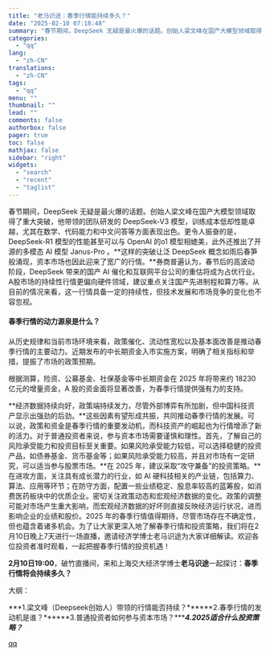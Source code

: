 ```yaml
---
title: "老马识途：春季行情能持续多久？"
date: "2025-02-10 07:18:48"
summary: "春节期间，DeepSeek 无疑是最火爆的话题。创始人梁文峰在国产大模型领域取得了重大突破，他带领的..."
categories:
  - "qq"
lang:
  - "zh-CN"
translations:
  - "zh-CN"
tags:
  - "qq"
menu: ""
thumbnail: ""
lead: ""
comments: false
authorbox: false
pager: true
toc: false
mathjax: false
sidebar: "right"
widgets:
  - "search"
  - "recent"
  - "taglist"
---
```


春节期间，DeepSeek 无疑是最火爆的话题。创始人梁文峰在国产大模型领域取得了重大突破，他带领的团队研发的 DeepSeek-V3 模型，训练成本低却性能卓越，尤其在数学、代码能力和中文问答等方面表现出色。更令人振奋的是，DeepSeek-R1 模型的性能甚至可以与 OpenAI 的o1 模型相媲美，此外还推出了开源的多模态 AI 模型 Janus-Pro 。**这样的突破让泛 DeepSeek 概念如雨后春笋般涌现，资本市场也因此迎来了宽广的行情。**券商普遍认为，春节后的高波动阶段，DeepSeek 带来的国产 AI 催化和互联网平台公司的重估将成为占优行业。 A股市场的持续性行情更偏向硬件领域，建议重点关注国产先进制程和算力等。从目前的情况来看，这一行情具备一定的持续性，但技术发展和市场竞争的变化也不容忽视。
#### **春季行情的动力源泉是什么？**

#### 

从历史规律和当前市场环境来看，政策催化、流动性宽松以及基本面改善是推动春季行情的主要动力。近期发布的中长期资金入市实施方案，明确了相关指标和举措，提振了市场的政策预期。

根据测算，险资、公募基金、社保基金等中长期资金在 2025 年将带来约 18230 亿元的增量资金，A 股的资金面将显著改善，为春季行情提供强有力的支持。

**经济数据持续向好，政策端持续发力，尽管外部博弈有所加剧，但中国科技资产显示出强劲的后劲。**这些因素有望形成共振，共同推动春季行情的发展。可以说，政策和资金是春季行情的重要发动机，而科技资产的崛起也为行情增添了新的活力。对于普通投资者来说，参与资本市场需要谨慎和理性。首先，了解自己的风险承受能力和投资目标至关重要。如果风险承受能力较低，可以选择稳健的投资产品，如债券基金、货币基金等；如果风险承受能力较高，并且对市场有一定研究，可以适当参与股票市场。**在 2025 年，建议采取“攻守兼备”的投资策略。**在进攻方面，关注具有成长潜力的行业，如 AI 硬科技相关的产业链，包括算力、算法、应用等环节；在防守方面，配置一些业绩稳定、股息率较高的蓝筹股，如消费医药板块中的优质企业。密切关注政策动态和宏观经济数据的变化。政策的调整可能对市场产生重大影响，而宏观经济数据的好坏则直接反映经济运行状况，进而影响企业的业绩和股价。2025 年的春季行情值得期待，尽管市场存在不确定性，但也蕴含着诸多机会。为了让大家更深入地了解春季行情和投资策略，我们将在2月10日晚上7天进行一场直播，邀请经济学博士老马识途为大家详细解读。欢迎各位投资者准时观看，一起把握春季行情的投资机遇！  

**2月10日19:00**，破竹直播间，来和上海交大经济学博士**老马识途**一起探讨：**春季行情将会持续多久？**

大纲：

***1.梁文峰（Deepseek创始人）带领的行情能否持续？******2.春季行情的发动机是谁？******3.普通投资者如何参与资本市场？******4.2025适合什么投资策略？***

[qq](https://new.qq.com/rain/a/20250210A013F700)
